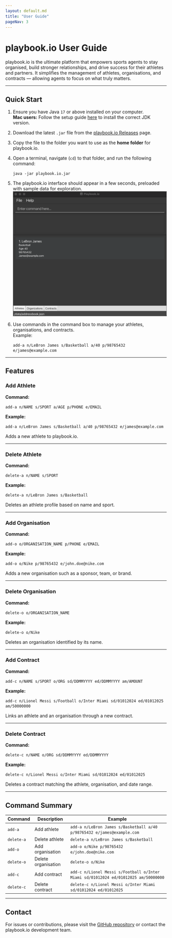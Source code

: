 ```yaml
---
layout: default.md
title: "User Guide"
pageNav: 3
---
```


# playbook.io User Guide

playbook.io is the ultimate platform that empowers sports agents to stay organised, build stronger relationships, and
drive success for their athletes and partners. It simplifies the management of athletes, organisations, and contracts —
allowing agents to focus on what truly matters.
<!-- * Table of Contents -->
<page-nav-print />

--------------------------------------------------------------------------------------------------------------------

## Quick Start

1. Ensure you have Java `17` or above installed on your computer.  
   **Mac users:** Follow the setup guide [here](https://se-education.org/guides/tutorials/javaInstallationMac.html) to
   install the correct JDK version.

2. Download the latest `.jar` file from
   the [playbook.io Releases](https://github.com/AY2526S1-CS2103T-F13-3/tp/releases) page.

3. Copy the file to the folder you want to use as the **home folder** for playbook.io.

4. Open a terminal, navigate (`cd`) to that folder, and run the following command:
   ```
   java -jar playbook.io.jar
   ```

5. The playbook.io interface should appear in a few seconds, preloaded with sample data for exploration.  
   ![Ui](images/Ui.png)

6. Use commands in the command box to manage your athletes, organisations, and contracts.  
   Example:
   ```
   add-a n/LeBron James s/Basketball a/40 p/98765432 e/james@example.com
   ```

---

## Features

### Add Athlete

**Command:**

```
add-a n/NAME s/SPORT a/AGE p/PHONE e/EMAIL
```

**Example:**

```
add-a n/LeBron James s/Basketball a/40 p/98765432 e/james@example.com
```

Adds a new athlete to playbook.io.

---

### Delete Athlete

**Command:**

```
delete-a n/NAME s/SPORT
```

**Example:**

```
delete-a n/LeBron James s/Basketball
```

Deletes an athlete profile based on name and sport.

---

### Add Organisation

**Command:**

```
add-o o/ORGANISATION_NAME p/PHONE e/EMAIL
```

**Example:**

```
add-o o/Nike p/98765432 e/john.doe@nike.com
```

Adds a new organisation such as a sponsor, team, or brand.

---

### Delete Organisation

**Command:**

```
delete-o o/ORGANISATION_NAME
```

**Example:**

```
delete-o o/Nike
```

Deletes an organisation identified by its name.

---

### Add Contract

**Command:**

```
add-c n/NAME s/SPORT o/ORG sd/DDMMYYYY ed/DDMMYYYY am/AMOUNT
```

**Example:**

```
add-c n/Lionel Messi s/Football o/Inter Miami sd/01012024 ed/01012025 am/50000000
```

Links an athlete and an organisation through a new contract.

---

### Delete Contract

**Command:**

```
delete-c n/NAME o/ORG sd/DDMMYYYY ed/DDMMYYYY
```

**Example:**

```
delete-c n/Lionel Messi o/Inter Miami sd/01012024 ed/01012025
```

Deletes a contract matching the athlete, organisation, and date range.

---

## Command Summary

| Command    | Description         | Example                                                                             |
|------------|---------------------|-------------------------------------------------------------------------------------|
| `add-a`    | Add athlete         | `add-a n/LeBron James s/Basketball a/40 p/98765432 e/james@example.com`             |
| `delete-a` | Delete athlete      | `delete-a n/LeBron James s/Basketball  `                                            |
| `add-o`    | Add organisation    | `add-o o/Nike p/98765432 e/john.doe@nike.com`                                       |
| `delete-o` | Delete organisation | `delete-o o/Nike `                                                                  |
| `add-c`    | Add contract        | `add-c n/Lionel Messi s/Football o/Inter Miami sd/01012024 ed/01012025 am/50000000` |
| `delete-c` | Delete contract     | `delete-c n/Lionel Messi o/Inter Miami sd/01012024 ed/01012025`                     |

---

## Contact

For issues or contributions, please visit the [GitHub repository](https://github.com/AY2526S1-CS2103T-F13-3/tp) or
contact
the playbook.io development team.